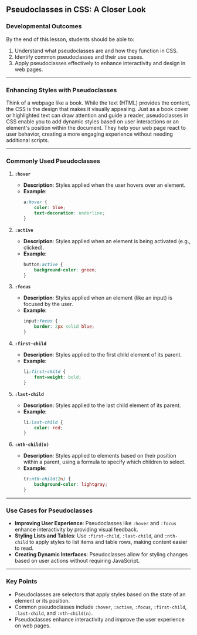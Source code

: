 ## Pseudoclasses in CSS: A Closer Look

### Developmental Outcomes
By the end of this lesson, students should be able to:
1. Understand what pseudoclasses are and how they function in CSS.
2. Identify common pseudoclasses and their use cases.
3. Apply pseudoclasses effectively to enhance interactivity and design in web pages.

---

### Enhancing Styles with Pseudoclasses

Think of a webpage like a book. While the text (HTML) provides the content, the CSS is the design that makes it visually appealing. Just as a book cover or highlighted text can draw attention and guide a reader, pseudoclasses in CSS enable you to add dynamic styles based on user interactions or an element's position within the document. They help your web page react to user behavior, creating a more engaging experience without needing additional scripts.

---

### Commonly Used Pseudoclasses

1. **`:hover`**
   - **Description**: Styles applied when the user hovers over an element.
   - **Example**:
     ```css
     a:hover {
         color: blue;
         text-decoration: underline;
     }
     ```

2. **`:active`**
   - **Description**: Styles applied when an element is being activated (e.g., clicked).
   - **Example**:
     ```css
     button:active {
         background-color: green;
     }
     ```

3. **`:focus`**
   - **Description**: Styles applied when an element (like an input) is focused by the user.
   - **Example**:
     ```css
     input:focus {
         border: 2px solid blue;
     }
     ```

4. **`:first-child`**
   - **Description**: Styles applied to the first child element of its parent.
   - **Example**:
     ```css
     li:first-child {
         font-weight: bold;
     }
     ```

5. **`:last-child`**
   - **Description**: Styles applied to the last child element of its parent.
   - **Example**:
     ```css
     li:last-child {
         color: red;
     }
     ```

6. **`:nth-child(n)`**
   - **Description**: Styles applied to elements based on their position within a parent, using a formula to specify which children to select.
   - **Example**:
     ```css
     tr:nth-child(2n) {
         background-color: lightgray;
     }
     ```

---

### Use Cases for Pseudoclasses

- **Improving User Experience**: Pseudoclasses like `:hover` and `:focus` enhance interactivity by providing visual feedback.
- **Styling Lists and Tables**: Use `:first-child`, `:last-child`, and `:nth-child` to apply styles to list items and table rows, making content easier to read.
- **Creating Dynamic Interfaces**: Pseudoclasses allow for styling changes based on user actions without requiring JavaScript.

---

### Key Points
- Pseudoclasses are selectors that apply styles based on the state of an element or its position.
- Common pseudoclasses include `:hover`, `:active`, `:focus`, `:first-child`, `:last-child`, and `:nth-child(n)`.
- Pseudoclasses enhance interactivity and improve the user experience on web pages.